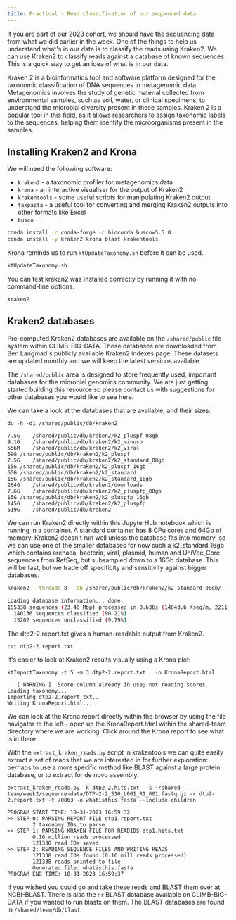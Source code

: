 ```yaml
---
title: Practical - Read classification of our sequenced data
---
```


If you are part of our 2023 cohort, we should have the sequencing data from what we did earlier in the week. One of the things to help us understand what's in our data is to classify the reads using Kraken2. We can use Kraken2 to classify reads against a database of known sequences. This is a quick way to get an idea of what is in our data.

Kraken 2 is a bioinformatics tool and software platform designed for the taxonomic classification of DNA sequences in metagenomic data. Metagenomics involves the study of genetic material collected from environmental samples, such as soil, water, or clinical specimens, to understand the microbial diversity present in these samples. Kraken 2 is a popular tool in this field, as it allows researchers to assign taxonomic labels to the sequences, helping them identify the microorganisms present in the samples.

## Installing Kraken2 and Krona
We will need the following software:

* `kraken2` - a taxonomic profiler for metagenomics data
* `krona` - an interactive visualiser for the output of Kraken2
* `krakentools` - some useful scripts for manipulating Kraken2 output
* `taxpasta` - a useful tool for converting and merging Kraken2 outputs into other formats like Excel
* `busco`


```bash
conda install -c conda-forge -c bioconda busco=5.5.0
conda install -y kraken2 krona blast krakentools 
```

Krona reminds us to run `ktUpdateTaxonomy.sh` before it can be used.

```bash
ktUpdateTaxonomy.sh
```
You can test kraken2 was installed correctly by running it with no command-line options.

```bash
kraken2
```

## Kraken2 databases 
Pre-computed Kraken2 databases are available on the `/shared/public` file system within CLIMB-BIG-DATA. These databases are downloaded from Ben Langmad's publicly available Kraken2 indexes page. These datasets are updated monthly and we will keep the latest versions available.

The `/shared/public` area is designed to store frequently used, important databases for the microbial genomics community. We are just getting started building this resource so please contact us with suggestions for other databases you would like to see here.

We can take a look at the databases that are available, and their sizes:

```
du -h -d1 /shared/public/db/kraken2

7.5G    /shared/public/db/kraken2/k2_pluspf_08gb
9.1G    /shared/public/db/kraken2/k2_minusb
556M    /shared/public/db/kraken2/k2_viral
69G /shared/public/db/kraken2/k2_pluspf
7.5G    /shared/public/db/kraken2/k2_standard_08gb
15G /shared/public/db/kraken2/k2_pluspf_16gb
65G /shared/public/db/kraken2/k2_standard
15G /shared/public/db/kraken2/k2_standard_16gb
264G    /shared/public/db/kraken2/downloads
7.6G    /shared/public/db/kraken2/k2_pluspfp_08gb
15G /shared/public/db/kraken2/k2_pluspfp_16gb
145G    /shared/public/db/kraken2/k2_pluspfp
619G    /shared/public/db/kraken2
```

We can run Kraken2 directly within this JupyterHub notebook which is running in a container. A standard container has 8 CPu cores and 64Gb of memory. Kraken2 doesn't run well unless the database fits into memory, so we can use one of the smaller databases for now such a k2_standard_16gb which contains archaea, bacteria, viral, plasmid, human and UniVec_Core sequences from RefSeq, but subsampled down to a 16Gb database. This will be fast, but we trade off specificity and sensitivity against bigger databases.

```bash
kraken2 --threads 8 --db /shared/public/db/kraken2/k2_standard_08gb/ --output dtp2-2.hits.txt --report dtp2-2.report.txt  --use-names  ~/shared-team/week2/sequence-data/DTP-2-2_S10_L001_R1_001.fastq.gz

Loading database information... done.
155338 sequences (23.46 Mbp) processed in 0.636s (14643.6 Kseq/m, 2211.19 Mbp/m).
  140136 sequences classified (90.21%)
  15202 sequences unclassified (9.79%)
```

The dtp2-2.report.txt  gives a human-readable output from Kraken2.

```
cat dtp2-2.report.txt  
```

It's easier to look at Kraken2 results visually using a Krona plot:

```
ktImportTaxonomy -t 5 -m 3 dtp2-2.report.txt   -o KronaReport.html

   [ WARNING ]  Score column already in use; not reading scores.
Loading taxonomy...
Importing dtp2-2.report.txt...
Writing KronaReport.html...
```

We can look at the Krona report directly within the browser by using the file navigator to the left - open up the KronaReport.html within the shared-team directory where we are working. Click around the Krona report to see what is in there.

With the `extract_kraken_reads.py` script in krakentools we can quite easily extract a set of reads that we are interested in for further exploration: perhaps to use a more specific method like BLAST against a large protein database, or to extract for de novo assembly.

```
extract_kraken_reads.py -k dtp2-2.hits.txt  -s ~/shared-team/week2/sequence-data/DTP-2-2_S10_L001_R1_001.fastq.gz -r dtp2-2.report.txt -t 70863 -o whatisthis.fasta --include-children
```

```
PROGRAM START TIME: 10-31-2023 16:59:32
>> STEP 0: PARSING REPORT FILE dtp1.report.txt
        2 taxonomy IDs to parse
>> STEP 1: PARSING KRAKEN FILE FOR READIDS dtp1.hits.txt
        0.16 million reads processed
        121338 read IDs saved
>> STEP 2: READING SEQUENCE FILES AND WRITING READS
        121338 read IDs found (0.16 mill reads processed)
        121338 reads printed to file
        Generated file: whatisthis.fasta
PROGRAM END TIME: 10-31-2023 16:59:37
```

If you wished you could go and take these reads and BLAST them over at NCBI-BLAST. There is also the `nr` BLAST database available on CLIMB-BIG-DATA if you wanted to run blastx on them. The BLAST databases are found in `/shared/team/db/blast`.